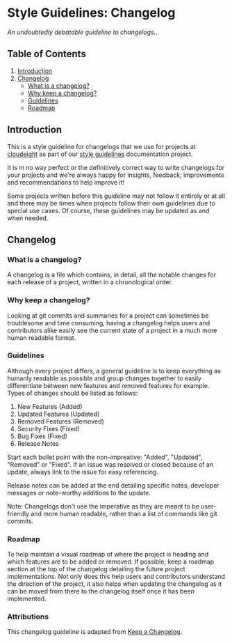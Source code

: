 # Style Guidelines: Changelog

*An undoubtedly debatable guideline to changelogs...*

## Table of Contents

1. [Introduction](#introduction)
2. [Changelog](#changelog)
    - [What is a changelog?](#what-is-a-changelog)
    - [Why keep a changelog?](#why-keep-a-changelog)
    - [Guidelines](#guidelines)
    - [Roadmap](#roadmap)

## Introduction

This is a style guideline for changelogs that we use for projects at [cloudeight](https://github.com/cloudeight/) as part of our [style guidelines](https://github.com/cloudeight/style-guidelines) documentation project.

It is in no way perfect or the definitively correct way to write changelogs for your projects and we're always happy for insights, feedback, improvements and recommendations to help improve it!

Some projects written before this guideline may not follow it entirely or at all and there may be times when projects follow their own guidelines due to special use cases. Of course, these guidelines may be updated as and when needed.

## Changelog

### What is a changelog?

A changelog is a file which contains, in detail, all the notable changes for each release of a project, written in a chronological order.

### Why keep a changelog?

Looking at git commits and summaries for a project can sometimes be troublesome and time consuming, having a changelog helps users and contributors alike easily see the current state of a project in a much more human readable format.

### Guidelines

Although every project differs, a general guideline is to keep everything as humanly readable as possible and group changes together to easily differentiate between new features and removed features for example. Types of changes should be listed as follows:

 1. New Features (Added)
 2. Updated Features (Updated)
 3. Removed Features (Removed)
 4. Security Fixes (Fixed)
 5. Bug Fixes (Fixed)
 6. Release Notes

Start each bullet point with the non-impreative: "Added", "Updated", "Removed" or "Fixed". If an issue was resolved or closed because of an update, always link to the issue for easy referencing.

Release notes can be added at the end detailing specific notes, developer messages or note-worthy additions to the update.

Note: Changelogs don't use the imperative as they are meant to be user-friendly and more human readable, rather than a list of commands like git commits.

### Roadmap

To help maintain a visual roadmap of where the project is heading and which features are to be added or removed. If possible, keep a roadmap section at the top of the changelog detailing the future project implementations. Not only does this help users and contributors understand the direction of the project, it also helps when updating the changelog as it can be moved from there to the changelog itself once it has been implemented.

### Attributions

This changelog guideline is adapted from [Keep a Changelog](https://keepachangelog.com/en/1.0.0/).

